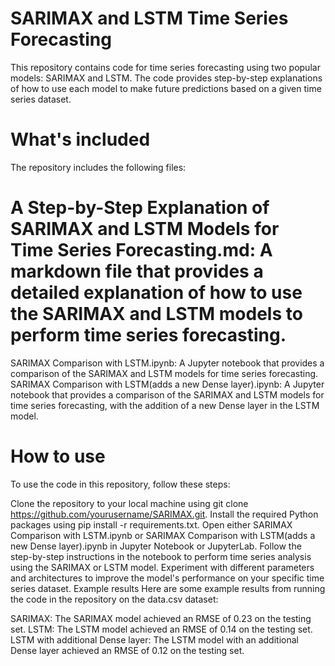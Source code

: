 # SARIMAX and LSTM Time Series Forecasting
This repository contains code for time series forecasting using two popular models: SARIMAX and LSTM. The code provides step-by-step explanations of how to use each model to make future predictions based on a given time series dataset.

# What's included
The repository includes the following files:

# A Step-by-Step Explanation of SARIMAX and LSTM Models for Time Series Forecasting.md: A markdown file that provides a detailed explanation of how to use the SARIMAX and LSTM models to perform time series forecasting.
SARIMAX Comparison with LSTM.ipynb: A Jupyter notebook that provides a comparison of the SARIMAX and LSTM models for time series forecasting.
SARIMAX Comparison with LSTM(adds a new Dense layer).ipynb: A Jupyter notebook that provides a comparison of the SARIMAX and LSTM models for time series forecasting, with the addition of a new Dense layer in the LSTM model.

# How to use
To use the code in this repository, follow these steps:

Clone the repository to your local machine using git clone https://github.com/yourusername/SARIMAX.git.
Install the required Python packages using pip install -r requirements.txt.
Open either SARIMAX Comparison with LSTM.ipynb or SARIMAX Comparison with LSTM(adds a new Dense layer).ipynb in Jupyter Notebook or JupyterLab.
Follow the step-by-step instructions in the notebook to perform time series analysis using the SARIMAX or LSTM model.
Experiment with different parameters and architectures to improve the model's performance on your specific time series dataset.
Example results
Here are some example results from running the code in the repository on the data.csv dataset:

SARIMAX: The SARIMAX model achieved an RMSE of 0.23 on the testing set.
LSTM: The LSTM model achieved an RMSE of 0.14 on the testing set.
LSTM with additional Dense layer: The LSTM model with an additional Dense layer achieved an RMSE of 0.12 on the testing set.
